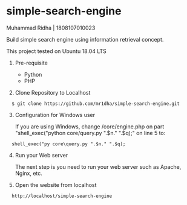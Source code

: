 # simple-search-engine
<p>Muhammad Ridha | 1808107010023</p>
Build simple search engine using information retrieval concept. 
<p>This project tested on Ubuntu 18.04 LTS</p>

<ol start="1">
<li>Pre-requisite</li>
<ul>
<li>Python</li>
<li>PHP</li>
<ul>
</ol>


<ol start="2">
<li>Clone Repository to Localhost</li>
</ol>
<pre><code>  $ git clone https://github.com/mr1dha/simple-search-engine.git </code></pre>

<ol start="3">
<li>Configuration for Windows user</li>
<p>If you are using Windows, change /core/engine.php on part "shell_exec("python core/query.py ".$n." ".$q);" on line 5 to:</p>
</ol>
<pre><code>  shell_exec("py core\query.py ".$n." ".$q); </code></pre>

<ol start="4">
<li>Run your Web server</li>
<p>The next step is you need to run your web server such as Apache, Nginx, etc.</p>
</ol>

<ol start="5">
<li>Open the website from localhost</li>
</ol>
<pre><code>  http://localhost/simple-search-engine </code></pre>
